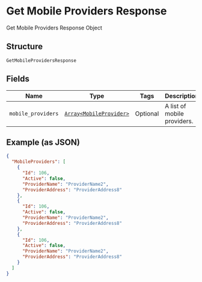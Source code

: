 
# Get Mobile Providers Response

Get Mobile Providers Response Object

## Structure

`GetMobileProvidersResponse`

## Fields

| Name | Type | Tags | Description |
|  --- | --- | --- | --- |
| `mobile_providers` | [`Array<MobileProvider>`](../../doc/models/mobile-provider.md) | Optional | A list of mobile providers. |

## Example (as JSON)

```json
{
  "MobileProviders": [
    {
      "Id": 106,
      "Active": false,
      "ProviderName": "ProviderName2",
      "ProviderAddress": "ProviderAddress8"
    },
    {
      "Id": 106,
      "Active": false,
      "ProviderName": "ProviderName2",
      "ProviderAddress": "ProviderAddress8"
    },
    {
      "Id": 106,
      "Active": false,
      "ProviderName": "ProviderName2",
      "ProviderAddress": "ProviderAddress8"
    }
  ]
}
```

